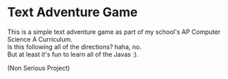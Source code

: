 # Text Adventure Game

This is a simple text adventure game as part of my school's AP Computer Science A Curriculum.  
Is this following all of the directions? haha, no.  
But at least it's fun to learn all of the Javas :).  

(Non Serious Project)
